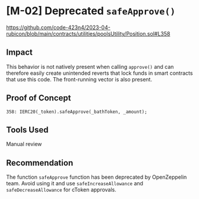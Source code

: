 # [M-02] Deprecated `safeApprove()`

https://github.com/code-423n4/2023-04-rubicon/blob/main/contracts/utilities/poolsUtility/Position.sol#L358

## Impact

This behavior is not natively present when calling `approve()` and can therefore easily create unintended reverts that lock funds in smart contracts that use this code. The front-running vector is also present.

## Proof of Concept

```solidity
358: IERC20(_token).safeApprove(_bathToken, _amount);
```

## Tools Used

Manual review

## Recommendation

The function `safeApprove` function has been deprecated by OpenZeppelin team. Avoid using it and use `safeIncreaseAllowance` and `safeDecreaseAllowance` for cToken approvals.
